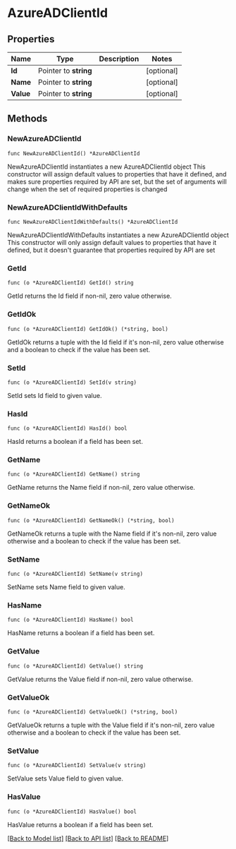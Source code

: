 # AzureADClientId

## Properties

Name | Type | Description | Notes
------------ | ------------- | ------------- | -------------
**Id** | Pointer to **string** |  | [optional] 
**Name** | Pointer to **string** |  | [optional] 
**Value** | Pointer to **string** |  | [optional] 

## Methods

### NewAzureADClientId

`func NewAzureADClientId() *AzureADClientId`

NewAzureADClientId instantiates a new AzureADClientId object
This constructor will assign default values to properties that have it defined,
and makes sure properties required by API are set, but the set of arguments
will change when the set of required properties is changed

### NewAzureADClientIdWithDefaults

`func NewAzureADClientIdWithDefaults() *AzureADClientId`

NewAzureADClientIdWithDefaults instantiates a new AzureADClientId object
This constructor will only assign default values to properties that have it defined,
but it doesn't guarantee that properties required by API are set

### GetId

`func (o *AzureADClientId) GetId() string`

GetId returns the Id field if non-nil, zero value otherwise.

### GetIdOk

`func (o *AzureADClientId) GetIdOk() (*string, bool)`

GetIdOk returns a tuple with the Id field if it's non-nil, zero value otherwise
and a boolean to check if the value has been set.

### SetId

`func (o *AzureADClientId) SetId(v string)`

SetId sets Id field to given value.

### HasId

`func (o *AzureADClientId) HasId() bool`

HasId returns a boolean if a field has been set.

### GetName

`func (o *AzureADClientId) GetName() string`

GetName returns the Name field if non-nil, zero value otherwise.

### GetNameOk

`func (o *AzureADClientId) GetNameOk() (*string, bool)`

GetNameOk returns a tuple with the Name field if it's non-nil, zero value otherwise
and a boolean to check if the value has been set.

### SetName

`func (o *AzureADClientId) SetName(v string)`

SetName sets Name field to given value.

### HasName

`func (o *AzureADClientId) HasName() bool`

HasName returns a boolean if a field has been set.

### GetValue

`func (o *AzureADClientId) GetValue() string`

GetValue returns the Value field if non-nil, zero value otherwise.

### GetValueOk

`func (o *AzureADClientId) GetValueOk() (*string, bool)`

GetValueOk returns a tuple with the Value field if it's non-nil, zero value otherwise
and a boolean to check if the value has been set.

### SetValue

`func (o *AzureADClientId) SetValue(v string)`

SetValue sets Value field to given value.

### HasValue

`func (o *AzureADClientId) HasValue() bool`

HasValue returns a boolean if a field has been set.


[[Back to Model list]](../README.md#documentation-for-models) [[Back to API list]](../README.md#documentation-for-api-endpoints) [[Back to README]](../README.md)


